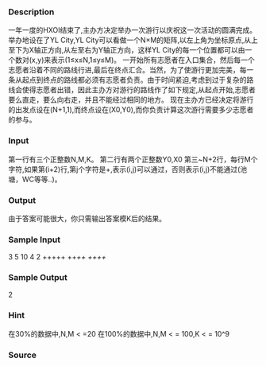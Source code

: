 
### Description
一年一度的HXOI结束了,主办方决定举办一次游行以庆祝这一次活动的圆满完成。
举办地设在了YL City,YL City可以看做一个N×M的矩阵,以左上角为坐标原点,从上至下为X轴正方向,从左至右为Y轴正方向，这样YL City的每一个位置都可以由一个数对(x,y)来表示(1≤x≤N,1≤y≤M)。
一开始所有志愿者在入口集合，然后每一个志愿者沿着不同的路线行进,最后在终点汇合。当然，为了使游行更加完美，每一条从起点到终点的路线都必须有志愿者负责。由于时间紧迫,考虑到过于复杂的路线会使得志愿者出错，因此主办方对游行的路线作了如下规定,从起点开始,志愿者要么直走，要么向右走，并且不能经过相同的地方。
现在主办方已经决定将游行的出发点设在(N+1,1),而终点设在(X0,Y0),而你负责计算这次游行需要多少志愿者的参与。


### Input
第一行有三个正整数N,M,K。
第二行有两个正整数Y0,X0
第三~N+2行，每行M个字符,如果第(i+2)行,第j个字符是+,表示(i,j)可以通过，否则表示(i,j)不能通过(池塘，WC等等..)。

### Output

由于答案可能很大，你只需输出答案模K后的结果。

### Sample Input

3 5 10
4 2
+++++
++*++
++++*


### Sample Output
2


### Hint
在30%的数据中,N,M < =20
在100%的数据中,N,M < = 100,K < = 10^9

### Source
